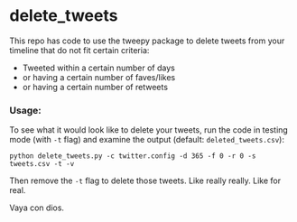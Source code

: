 # delete_tweets

This repo has code to use the tweepy package to delete tweets from your timeline that do not fit certain criteria:

- Tweeted within a certain number of days
- or having a certain number of faves/likes
- or having a certain number of retweets

### Usage: 

To see what it would look like to delete your tweets, run the code in testing mode (with `-t` flag) and examine the output (default: `deleted_tweets.csv`):
 
```
python delete_tweets.py -c twitter.config -d 365 -f 0 -r 0 -s tweets.csv -t -v
```

Then remove the `-t` flag to delete those tweets. Like really really. Like for real.

Vaya con dios.